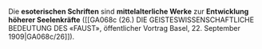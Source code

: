 
Die **esoterischen Schriften** sind **mittelalterliche Werke** zur **Entwicklung höherer Seelenkräfte** ([[GA068c (26.) DIE GEISTESWISSENSCHAFTLICHE BEDEUTUNG DES «FAUST», öffentlicher Vortrag Basel, 22. September 1909|GA068c/26]]).
